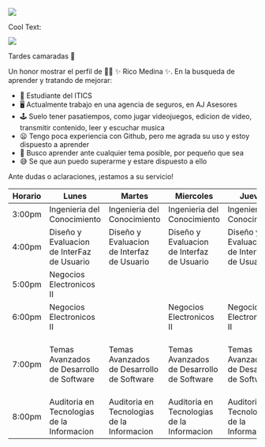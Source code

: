 ![](https://images.cooltext.com/5582494.png)

<a href="http://cooltext.com" target="_top"><img src="https://cooltext.com/images/ct_pixel.gif" width="80" height="15" alt="Cool Text: Logo and Graphics Generator" border="0" /></a>


![](GHLogoTMP.png)

Tardes camaradas 👋


Un honor mostrar el perfil de 👨‍🏫 ✨ Rico Medina ✨.
En la busqueda de aprender y tratando de mejorar:

- 🔭 Estudiante del ITICS  
- 🖥 Actualmente trabajo en una agencia de seguros, en AJ Asesores
- 🕹️ Suelo tener pasatiempos, como jugar videojuegos, edicion de video, transmitir contenido, leer y escuchar musica
- 😦 Tengo poca experiencia con Github, pero me agrada su uso y estoy dispuesto a aprender
- 👾 Busco aprender ante cualquier tema posible, por pequeño que sea
- 😅 Se que aun puedo superarme y estare dispuesto a ello

Ante dudas o aclaraciones, ¡estamos a su servicio!


| Horario | Lunes                                       | Martes                                      | Miercoles                                   | Jueves                                      | Viernes                                     |
|---------|---------------------------------------------|---------------------------------------------|---------------------------------------------|---------------------------------------------|---------------------------------------------|
| 3:00pm  | Ingenieria del  Conocimiento                | Ingenieria del  Conocimiento                | Ingenieria del  Conocimiento                | Ingenieria del  Conocimiento                |                                             |
| 4:00pm  | Diseño y Evaluacion de InterFaz de Usuario  | Diseño y Evaluacion de Interfaz de Usuario  | Diseño y Evaluacion de Interfaz de Usuario  | Diseño y Evaluacion de Interfaz de Usuario  | Diseño y Evaluacion de Interfaz de Usuario  |
| 5:00pm  | Negocios Electronicos II                    |                                             |                                             |                                             |                                             |
| 6:00pm  | Negocios Electronicos II                    |                                             | Negocios Electronicos II                    | Negocios Electronicos II                    |                                             |
| 7:00pm  | Temas Avanzados  de Desarrollo  de Software | Temas Avanzados  de Desarrollo  de Software | Temas Avanzados  de Desarrollo  de Software | Temas Avanzados  de Desarrollo  de Software | Temas Avanzados  de Desarrollo  de Software |
| 8:00pm  | Auditoria en Tecnologias  de la Informacion | Auditoria en Tecnologias  de la Informacion | Auditoria en Tecnologias  de la Informacion | Auditoria en Tecnologias  de la Informacion | Auditoria en Tecnologias  de la Informacion |
